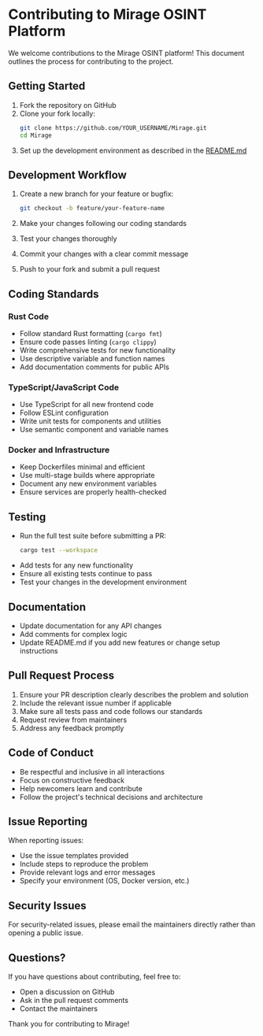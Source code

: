 # Contributing to Mirage OSINT Platform

We welcome contributions to the Mirage OSINT platform! This document outlines the process for contributing to the project.

## Getting Started

1. Fork the repository on GitHub
2. Clone your fork locally:
   ```bash
   git clone https://github.com/YOUR_USERNAME/Mirage.git
   cd Mirage
   ```
3. Set up the development environment as described in the [README.md](README.md)

## Development Workflow

1. Create a new branch for your feature or bugfix:
   ```bash
   git checkout -b feature/your-feature-name
   ```

2. Make your changes following our coding standards
3. Test your changes thoroughly
4. Commit your changes with a clear commit message
5. Push to your fork and submit a pull request

## Coding Standards

### Rust Code
- Follow standard Rust formatting (`cargo fmt`)
- Ensure code passes linting (`cargo clippy`)
- Write comprehensive tests for new functionality
- Use descriptive variable and function names
- Add documentation comments for public APIs

### TypeScript/JavaScript Code
- Use TypeScript for all new frontend code
- Follow ESLint configuration
- Write unit tests for components and utilities
- Use semantic component and variable names

### Docker and Infrastructure
- Keep Dockerfiles minimal and efficient
- Use multi-stage builds where appropriate
- Document any new environment variables
- Ensure services are properly health-checked

## Testing

- Run the full test suite before submitting a PR:
  ```bash
  cargo test --workspace
  ```
- Add tests for any new functionality
- Ensure all existing tests continue to pass
- Test your changes in the development environment

## Documentation

- Update documentation for any API changes
- Add comments for complex logic
- Update README.md if you add new features or change setup instructions

## Pull Request Process

1. Ensure your PR description clearly describes the problem and solution
2. Include the relevant issue number if applicable
3. Make sure all tests pass and code follows our standards
4. Request review from maintainers
5. Address any feedback promptly

## Code of Conduct

- Be respectful and inclusive in all interactions
- Focus on constructive feedback
- Help newcomers learn and contribute
- Follow the project's technical decisions and architecture

## Issue Reporting

When reporting issues:
- Use the issue templates provided
- Include steps to reproduce the problem
- Provide relevant logs and error messages
- Specify your environment (OS, Docker version, etc.)

## Security Issues

For security-related issues, please email the maintainers directly rather than opening a public issue.

## Questions?

If you have questions about contributing, feel free to:
- Open a discussion on GitHub
- Ask in the pull request comments
- Contact the maintainers

Thank you for contributing to Mirage!